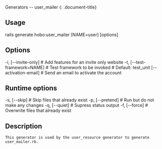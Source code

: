 Generators -- user\_mailer
{: .document-title}


## Usage

    

  rails generate hobo:user_mailer [NAME=user] [options]


## Options

    

  -i, [--invite-only]          # Add features for an invite only website
  -t, [--test-framework=NAME]  # Test framework to be invoked
                               # Default: test_unit
      [--activation-email]     # Send an email to activate the account


## Runtime options

    

  -s, [--skip]     # Skip files that already exist
  -p, [--pretend]  # Run but do not make any changes
  -q, [--quiet]    # Supress status output
  -f, [--force]    # Overwrite files that already exist


## Description

    

    This generator is used by the user_resource generator to generate user_mailer.rb.
